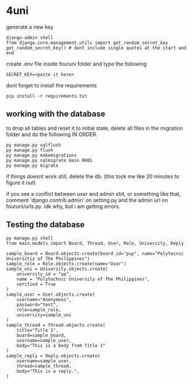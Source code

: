 # 4uni

generate a new key
```
django-admin shell
from django.core.management.utils import get_random_secret_key  
get_random_secret_key() # dont include single quotes at the start and end
```

create .env file inside fouruni folder and type the following
```
SECRET_KEY=<paste it here>
```

dont forget to install the requirements
```
pip install -r requirements.txt
```

## working with the database
to drop all tables and reset it to initial state, delete all files in the migration folder and do the following IN ORDER.
```
py manage.py sqlflush
py manage.py flush
py manage.py makemigrations
py manage.py sqlmigrate main 0001
py manage.py migrate
```
if things doesnt work still, delete the db. (this took me like 20 minutes to figure it out)

if you see a conflict between user and admin shit, or something like that, comment 'django.contrib.admin' on setting.py and the admin url on fouruni/urls.py. idk why, but i am getting errors.

## Testing the database
```
py manage.py shell
from main.models import Board, Thread, User, Role, University, Reply

sample_board = Board.objects.create(board_id="pup", name="Polytecnic Universitiy of The Philippines")
sample_role = Role.objects.create(name="User")
sample_uni = University.objects.create(
    university_id = "up",
    name = "Polytechnic University of The Philippines",
    verified = True
)
sample_user = User.objects.create(
    username="Anonymous",
    password="test",
    role=sample_role,
    university=sample_uni
)
sample_thread = Thread.objects.create(
    title="Title 1",
    board=sample_board,
    username=sample_user,
    body="This is a body from Title 1"
)
sample_reply = Reply.objects.create(
    username=sample_user,
    thread=sample_thread,
    body="This is a reply.",
)
```
